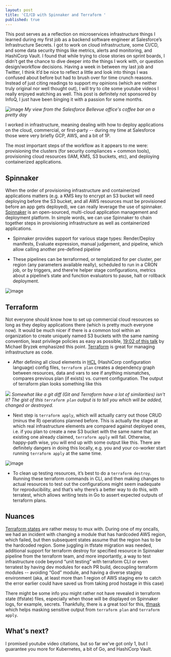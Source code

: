 ```yaml
---
layout: post
title: 'CI/CD with Spinnaker and Terraform '
published: true
---
```


This post serves as a reflection on microservices infrastructure things I learned during my first job as a backend software engineer at Salesforce’s Infrastructure Secrets. I got to work on cloud infrastructure, some CI/CD, and some data security things like metrics, alerts and monitoring, and HashiCorp Vault. I found that while trying to close stories on sprint boards, I didn’t get the chance to dive deeper into the things I work with, or question design/workflow decisions. Having a week in between my last job and Twitter, I think it’d be nice to reflect a little and look into things I was confused about before but had to brush over for time crunch reasons. Instead of just citing readings to support my opinions (which are neither truly original nor well thought out), I will try to cite some youtube videos I really enjoyed watching as well. This post is definitely not sponsored by InfoQ, I just have been binging it with a passion for some months.

![image](https://user-images.githubusercontent.com/17346982/108554866-b3c22880-72c2-11eb-941e-cc5b555f5db9.png) 
_My view from the Salesforce Bellevue office's coffee bar on a pretty day_

I worked in infrastructure, meaning dealing with how to deploy applications on the cloud, commercial, or first-party -- during my time at Salesforce those were very briefly GCP, AWS, and a bit of 1P.  

The most important steps of the workflow as it appears to me were: provisioning the clusters (for security compliances + common tools), provisioning cloud resources (IAM, KMS, S3 buckets, etc), and deploying containerized applications. 

## Spinnaker
When the order of provisioning infrastructure and containerized applications matters (e.g. a KMS key to encrypt an S3 bucket will need deploying before the S3 bucket, and all AWS resources must be provisioned before an app gets deployed), we can really leverage the use of spinnaker. [Spinnaker](https://spinnaker.io/) is an open-sourced, multi-cloud application management and deployment platform. In simple words, we can use Spinnaker to chain together steps in provisioning infrastructure as well as containerized applications. 

* Spinnaker provides support for various stage types: Render/Deploy manifests, Evaluate expression, manual judgement, and pipeline, which allow calling another pre-defined pipeline

* These pipelines can be terraformed, or templatized for per cluster, per region (any parameters available really), scheduled to run in a CRON job, or by triggers, and there’re helper stage configurations, metrics about a pipeline’s state and function evaluators to pause, halt or rollback deployment. 

![image](https://user-images.githubusercontent.com/17346982/108554957-d0f6f700-72c2-11eb-9397-88e8b8883dda.png)



## Terraform
Not everyone should know how to set up commercial cloud resources so long as they deploy applications there (which is pretty much everyone now). It would be much nicer if there is a common tool within an organization to create uniquely named S3 buckets with the same naming convention, least privilege policies as easy as possible, [19:02 of this talk](](https://youtu.be/j6ow-UemzBc?t=1142)) by Michael Bryzek emphasized this point. [Terraform](https://www.terraform.io/) is great for managing infrastructure as code. 

* After defining all cloud elements in [HCL](https://github.com/hashicorp/hcl) (HashiCorp configuration language) config files, `terraform plan` creates a dependency graph between resources, data and vars to see if anything mismatches, compares previous plan (if exists) vs. current configuration. The output of terraform plan looks something like this

![](https://camo.githubusercontent.com/f969015b8ae18991002bbc79a61ec85bf32817ee3cd7250bcf679099f54583d8/68747470733a2f2f73332e616d617a6f6e6177732e636f6d2f7363656e6572792d7075626c69632d6173736574732f7363656e6572795f7265636f7264696e672e737667)
_Somewhat like a git diff (Git and Terraform have a lot of similarities) isn't it? The gist of this `terraform plan` output is to tell you which will be added, changed or destroyed._

* Next step is `terraform apply`, which will actually carry out those CRUD (minus the R) operations planned before. This is actually the stage at which real infrastructure elements are compared against deployed ones, i.e. if you plan to create a new S3 bucket with the same name that an existing one already claimed, `terraform apply` will fail. Otherwise, happy-path wise, you will end up with some output like this. There are definitely dangers in doing this locally, e.g. you and your co-worker start running `terraform apply` at the same time. 

![image](https://user-images.githubusercontent.com/17346982/108554912-c2104480-72c2-11eb-861b-2452832b9355.png)


* To clean up testing resources, it’s best to do a `terraform destroy`. Running these terraform commands in CLI, and then making changes to actual resources to test out the configurations might seem inadequate for reproducibility, and that’s why there’s a better way to do this, with terratest, which allows writing tests in Go to assert expected outputs of terraform plans.

## Nuances
[Terraform states](https://www.terraform.io/docs/language/state/index.html) are rather messy to mux with. During one of my oncalls, we had an incident with changing a module that has hardcoded AWS region, which failed, but then subsequent states assume that the region has to be the hardcoded region. Some juggling in tfstate migration was needed, additional support for terraform destroy for specified resource in Spinnaker pipeline from the terraform team, and more importantly, a way to test infrastructure code beyond “unit testing” with terraform CLI or even terratest by having dev modules for each PR build, decoupling terraform modules -- avoiding “God” module, and having a diverse staging environment (aka, at least more than 1 region of AWS staging env to catch the error earlier could have saved us from taking prod hostage in this case)

There might be some info you might rather not have revealed in terraform state (tfstate) files, especially when those will be displayed on Spinnaker logs, for example, secrets. Thankfully, there is a great tool for this, [tfmask](https://github.com/cloudposse/tfmask) which helps masking sensitive output from `terraform plan` and `terraform apply`.

## What's next?

I promised youtube video citations, but so far we've got only 1, but I guarantee you more for Kubernetes, a bit of Go, and HashiCorp Vault.
